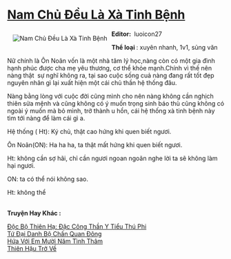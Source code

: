 <a href="https://utruyen.com/truyen/nam-chu-deu-la-xa-tinh-benh/16706/" title="Nam Chủ Đều Là Xà Tinh Bệnh"><h1>Nam Chủ Đều Là Xà Tinh Bệnh</h1></a><div style="display:table"><img align="right" style="float: left; padding: 10px;" src="https://utruyen.com/images/story/200x260/nam-chu-deu-la-xa-tinh-benh.jpg" alt="Nam Chủ Đều Là Xà Tinh Bệnh"><b>Editor: </b> luoicon27<p></p><b>Thể loại </b>: xuyên nhanh, 1v1, sủng văn <p></p>Nữ chính là Ôn Noãn vốn là một nhà tâm lý học,nàng còn có một gia đình hạnh phúc được cha mẹ yêu thương, cơ thể khỏe mạnh.Chính vì thế nên nàng thật  sự nghĩ không ra, tại sao cuộc sống cuả nàng đang rất tốt đẹp nguyên nhân gì lại xuất hiện một cái chủ thần hệ thống đâu.<p></p>Nàng bằng lòng với cuộc đời cũng mình cho nên nàng không cần nghịch thiên sửa mệnh và cũng không có ý muốn trọng sinh báo thù cũng không có ngoài ý muốn mà bỏ mình, trở thành u hồn, cái hệ thống xà tinh bệnh này tìm tới nàng để làm cái gì a.<p></p>Hệ thống ( Ht): Ký chủ, thật cao hứng khi quen biết ngươi.<p></p>Ôn Noãn(ON): Ha ha ha, ta thật mất hứng khi quen biết ngươi.<p></p>Ht: không cần sợ hãi, chỉ cần ngươi ngoan ngoãn nghe lời ta sẽ không làm hại ngươi.<p></p>ON: ta có thể nói không sao.<p></p>Ht: không thể</div><p><br><b>Truyện Hay Khác :</b></p><a href="https://utruyen.com/truyen/doc-bo-thien-ha-dac-cong-than-y-tieu-thu-phi/15588/" alt="Độc Bộ Thiên Hạ: Đặc Công Thần Y Tiểu Thú Phi">Độc Bộ Thiên Hạ: Đặc Công Thần Y Tiểu Thú Phi</a><br/><a href="https://github.com/quanluxury/ngontinhhot/tree/master/truyenhay/20342/" alt="Tứ Đại Danh Bộ Chấn Quan Đông">Tứ Đại Danh Bộ Chấn Quan Đông</a><br/><a href="https://github.com/quanluxury/ngontinhhot/tree/master/truyenhay/19100/" alt="Hứa Với Em Mười Năm Tình Thâm">Hứa Với Em Mười Năm Tình Thâm</a><br/><a href="https://github.com/quanluxury/ngontinhhot/tree/master/truyenhay/18943/" alt="Thiên Hậu Trở Về">Thiên Hậu Trở Về</a><br/>